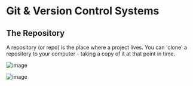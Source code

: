 # Git & Version Control Systems

## The Repository

A repository (or repo) is the place where a project lives. You can 'clone' a repository to your computer - taking a copy of it at that point in time. 

![image](https://user-images.githubusercontent.com/99063625/183377032-08414452-9de8-4c92-861f-0c6cf72fad7a.png)

![image](https://user-images.githubusercontent.com/99063625/183382414-e1275380-1c14-4323-b71f-ae0a24ac0f4c.png)
